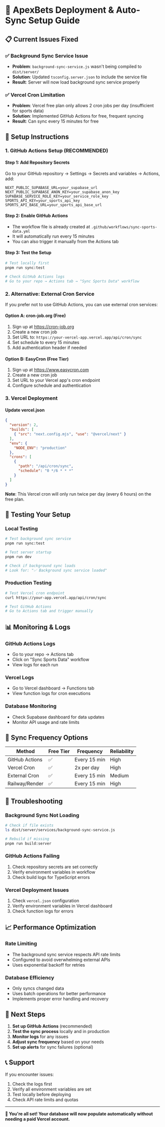 # 🚀 ApexBets Deployment & Auto-Sync Setup Guide

## 📋 Current Issues Fixed

### ✅ **Background Sync Service Issue**
- **Problem**: `background-sync-service.js` wasn't being compiled to `dist/server/`
- **Solution**: Updated `tsconfig.server.json` to include the service file
- **Result**: Server will now load background sync service properly

### ✅ **Vercel Cron Limitation**
- **Problem**: Vercel free plan only allows 2 cron jobs per day (insufficient for sports data)
- **Solution**: Implemented GitHub Actions for free, frequent syncing
- **Result**: Can sync every 15 minutes for free

## 🔧 **Setup Instructions**

### **1. GitHub Actions Setup (RECOMMENDED)**

#### **Step 1: Add Repository Secrets**
Go to your GitHub repository → Settings → Secrets and variables → Actions, add:

```
NEXT_PUBLIC_SUPABASE_URL=your_supabase_url
NEXT_PUBLIC_SUPABASE_ANON_KEY=your_supabase_anon_key
SUPABASE_SERVICE_ROLE_KEY=your_service_role_key
SPORTS_API_KEY=your_sports_api_key
SPORTS_API_BASE_URL=your_sports_api_base_url
```

#### **Step 2: Enable GitHub Actions**
- The workflow file is already created at `.github/workflows/sync-sports-data.yml`
- It will automatically run every 15 minutes
- You can also trigger it manually from the Actions tab

#### **Step 3: Test the Setup**
```bash
# Test locally first
pnpm run sync:test

# Check GitHub Actions logs
# Go to your repo → Actions tab → "Sync Sports Data" workflow
```

### **2. Alternative: External Cron Service**

If you prefer not to use GitHub Actions, you can use external cron services:

#### **Option A: cron-job.org (Free)**
1. Sign up at https://cron-job.org
2. Create a new cron job
3. Set URL to: `https://your-vercel-app.vercel.app/api/cron/sync`
4. Set schedule to every 15 minutes
5. Add authentication header if needed

#### **Option B: EasyCron (Free Tier)**
1. Sign up at https://www.easycron.com
2. Create a new cron job
3. Set URL to your Vercel app's cron endpoint
4. Configure schedule and authentication

### **3. Vercel Deployment**

#### **Update vercel.json**
```json
{
  "version": 2,
  "builds": [
    { "src": "next.config.mjs", "use": "@vercel/next" }
  ],
  "env": {
    "NODE_ENV": "production"
  },
  "crons": [
    {
      "path": "/api/cron/sync",
      "schedule": "0 */6 * * *"
    }
  ]
}
```

**Note**: This Vercel cron will only run twice per day (every 6 hours) on the free plan.

## 🧪 **Testing Your Setup**

### **Local Testing**
```bash
# Test background sync service
pnpm run sync:test

# Test server startup
pnpm run dev

# Check if background sync loads
# Look for: "✅ Background sync service loaded"
```

### **Production Testing**
```bash
# Test Vercel cron endpoint
curl https://your-app.vercel.app/api/cron/sync

# Test GitHub Actions
# Go to Actions tab and trigger manually
```

## 📊 **Monitoring & Logs**

### **GitHub Actions Logs**
- Go to your repo → Actions tab
- Click on "Sync Sports Data" workflow
- View logs for each run

### **Vercel Logs**
- Go to Vercel dashboard → Functions tab
- View function logs for cron executions

### **Database Monitoring**
- Check Supabase dashboard for data updates
- Monitor API usage and rate limits

## 🔄 **Sync Frequency Options**

| Method | Free Tier | Frequency | Reliability |
|--------|-----------|-----------|-------------|
| GitHub Actions | ✅ | Every 15 min | High |
| Vercel Cron | ✅ | 2x per day | High |
| External Cron | ✅ | Every 15 min | Medium |
| Railway/Render | ✅ | Every 15 min | High |

## 🚨 **Troubleshooting**

### **Background Sync Not Loading**
```bash
# Check if file exists
ls dist/server/services/background-sync-service.js

# Rebuild if missing
pnpm run build:server
```

### **GitHub Actions Failing**
1. Check repository secrets are set correctly
2. Verify environment variables in workflow
3. Check build logs for TypeScript errors

### **Vercel Deployment Issues**
1. Check `vercel.json` configuration
2. Verify environment variables in Vercel dashboard
3. Check function logs for errors

## 📈 **Performance Optimization**

### **Rate Limiting**
- The background sync service respects API rate limits
- Configured to avoid overwhelming external APIs
- Uses exponential backoff for retries

### **Database Efficiency**
- Only syncs changed data
- Uses batch operations for better performance
- Implements proper error handling and recovery

## 🎯 **Next Steps**

1. **Set up GitHub Actions** (recommended)
2. **Test the sync process** locally and in production
3. **Monitor logs** for any issues
4. **Adjust sync frequency** based on your needs
5. **Set up alerts** for sync failures (optional)

## 📞 **Support**

If you encounter issues:
1. Check the logs first
2. Verify all environment variables are set
3. Test locally before deploying
4. Check API rate limits and quotas

---

**🎉 You're all set! Your database will now populate automatically without needing a paid Vercel account.**
